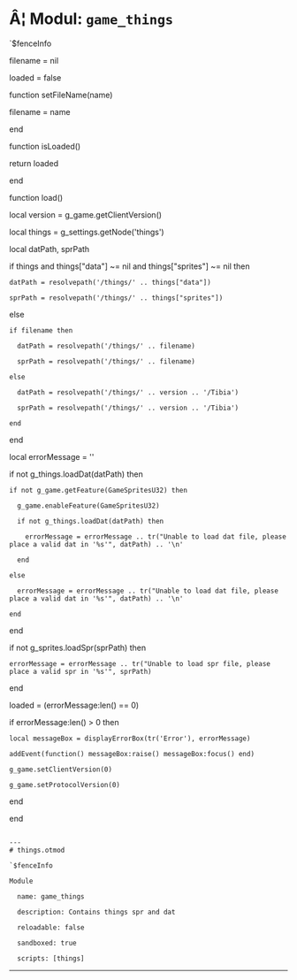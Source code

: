 # Â¦ Modul: `game_things`

`$fenceInfo

filename =  nil

loaded = false

function setFileName(name)

  filename = name

end

function isLoaded()

  return loaded

end

function load()

  local version = g_game.getClientVersion()

  local things = g_settings.getNode('things')

  local datPath, sprPath

  if things and things["data"] ~= nil and things["sprites"] ~= nil then

    datPath = resolvepath('/things/' .. things["data"])

    sprPath = resolvepath('/things/' .. things["sprites"])

  else

    if filename then

      datPath = resolvepath('/things/' .. filename)

      sprPath = resolvepath('/things/' .. filename)

    else

      datPath = resolvepath('/things/' .. version .. '/Tibia')

      sprPath = resolvepath('/things/' .. version .. '/Tibia')

    end

  end

  local errorMessage = ''

  if not g_things.loadDat(datPath) then

    if not g_game.getFeature(GameSpritesU32) then

      g_game.enableFeature(GameSpritesU32)

      if not g_things.loadDat(datPath) then

        errorMessage = errorMessage .. tr("Unable to load dat file, please place a valid dat in '%s'", datPath) .. '\n'

      end

    else

      errorMessage = errorMessage .. tr("Unable to load dat file, please place a valid dat in '%s'", datPath) .. '\n'

    end

  end

  if not g_sprites.loadSpr(sprPath) then

    errorMessage = errorMessage .. tr("Unable to load spr file, please place a valid spr in '%s'", sprPath)

  end

  loaded = (errorMessage:len() == 0)

  if errorMessage:len() > 0 then

    local messageBox = displayErrorBox(tr('Error'), errorMessage)

    addEvent(function() messageBox:raise() messageBox:focus() end)

    g_game.setClientVersion(0)

    g_game.setProtocolVersion(0)

  end

end

```

---
# things.otmod

`$fenceInfo

Module

  name: game_things

  description: Contains things spr and dat

  reloadable: false

  sandboxed: true

  scripts: [things]

```

---
